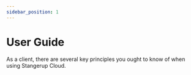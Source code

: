 ```yaml
---
sidebar_position: 1
---
```


# User Guide

As a client, there are several key principles you ought to know of when using Stangerup Cloud.

